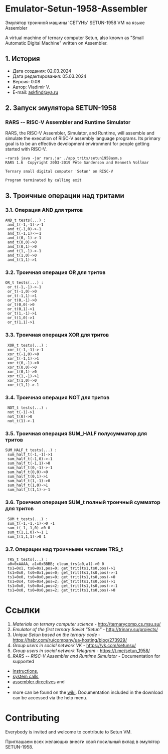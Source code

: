 # Emulator-Setun-1958-Assembler

Эмулятор троичной машины 'СЕТУНЬ' SETUN-1958 VM на языке Assembler

A virtual machine of ternary computer Setun, also known as "Small Automatic Digital Machine" written on Assembler.


## 1. История

- Дата создания:            02.03.2024
- Дата редактирования:      05.03.2024
- Версия:                   0.08
- Автор:                    Vladimir V.
- E-mail:                   askfind@ya.ru


## 2. Запуск эмулятора SETUN-1958

### RARS -- RISC-V Assembler and Runtime Simulator

RARS, the RISC-V Assembler, Simulator, and Runtime, will assemble and simulate
the execution of RISC-V assembly language programs. Its primary goal is to be
an effective development environment for people getting started with RISC-V.

```shell
~rars$ java -jar rars.jar ./app_trits/setun1958asm.s
RARS 1.6  Copyright 2003-2019 Pete Sanderson and Kenneth Vollmar

Ternary small digital computer 'Setun' on RISC-V

Program terminated by calling exit
```

## 3. Троичные операции над тритами

### 3.1. Операция AND для тритов

```
AND_t tests(...) :
 and_t(-1,-1)->-1
 and_t(-1,0)->-1
 and_t(-1,1)->-1
 and_t(0,-1)->-1
 and_t(0,0)->0
 and_t(0,1)->0
 and_t(1,-1)->-1
 and_t(1,0)->0
 and_t(1,1)->1
```

### 3.2. Троичная операция OR для тритов

```
OR_t tests(...) :
 or_t(-1,-1)->-1
 or_t(-1,0)->0
 or_t(-1,1)->1
 or_t(0,-1)->0
 or_t(0,0)->0
 or_t(0,1)->1
 or_t(1,-1)->1
 or_t(1,0)->1
 or_t(1,1)->1
 ```

### 3.3. Троичная операция XOR для тритов

```
 XOR_t tests(...) :
 xor_t(-1,-1)->-1
 xor_t(-1,0)->0
 xor_t(-1,1)->1
 xor_t(0,-1)->0
 xor_t(0,0)->0
 xor_t(0,1)->0
 xor_t(1,-1)->1
 xor_t(1,0)->0
 xor_t(1,1)->-1
```

### 3.4. Троичная операция NOT для тритов

```
 NOT_t tests(...) :
 not_t(-1)->1
 not_t(0)->0
 not_t(1)->-1
```

### 3.5. Троичная операция SUM_HALF полусумматор для тритов

```
SUM_HALF_t tests(...) :
 sum_half_t(-1,-1)->1
 sum_half_t(-1,0)->-1
 sum_half_t(-1,1)->0
 sum_half_t(0,-1)->-1
 sum_half_t(0,0)->0
 sum_half_t(0,1)->1
 sum_half_t(1,-1)->0
 sum_half_t(1,0)->1
 sum_half_t(1,1)->-1
```

### 3.6. Троичная операция SUM_t полный троичный сумматор для тритов

```
 SUM_t_tests(...) :
 sum_t(-1,-1,-1)->0 -1
 sum_t(-1,-1,0)->0 0
 sum_t(1,1,0)->-1 1
 sum_t(1,1,1)->0 1
```
### 3.7. Операции над троичными числами TRS_t

```
 TRS_t tests(...) :
 a0=0xAAAA, a1=0xBBBB; clean_trs(a0,a1)->0 0
 ts1=0x1, ts0=0x1,pos=0; get_trit(ts1,ts0,pos)->1
 ts1=0x0, ts0=0x1,pos=0; get_trit(ts1,ts0,pos)->-1
 ts1=0x0, ts0=0x0,pos=0; get_trit(ts1,ts0,pos)->0
 ts1=0x4, ts0=0x4,pos=2; get_trit(ts1,ts0,pos)->1
 ts1=0x0, ts0=0x4,pos=2; get_trit(ts1,ts0,pos)->-1
 ts1=0x0, ts0=0x0,pos=2; get_trit(ts1,ts0,pos)->0
```

# Ссылки

 1. *Materials on ternary computer science* - <http://ternarycomp.cs.msu.su/>
 2. *Emulator of the first ternary Soviet "Setun"* - <http://trinary.su/projects/>
 3. *Unique Setun based on the ternary code* - <https://habr.com/ru/company/ua-hosting/blog/273929/>
 4. *Group users in social network VK* - <https://vk.com/setunsu/>
 5. *Group users in social network Telegram* - <https://t.me/setun_1958/>
 6. *RARS -- RISC-V Assembler and Runtime Simulator* - Documentation for supported

  * [instructions](https://github.com/TheThirdOne/rars/wiki/Supported-Instructions),
  * [system calls](https://github.com/TheThirdOne/rars/wiki/Environment-Calls),
  * [assembler directives](https://github.com/TheThirdOne/rars/wiki/Assembler-Directives) and
  *
  * more can be found on the [wiki](https://github.com/TheThirdOne/rars/wiki).
    Documentation included in the download can be accessed via the help menu.

# Contributing

Everybody is invited and welcome to contribute to Setun VM.

Приглашаем всех желающих внести свой посильный вклад в эмулятор SETUN-1958.
